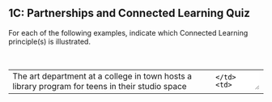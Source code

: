 ## 1C: Partnerships and Connected Learning Quiz

<p>For each of the following examples, indicate which Connected Learning principle(s) is illustrated.</p>
<br>
<table>
<tr>
<td>The art department at a college in town hosts a library program for teens in their studio space</td>
<td><textarea style="width: 100%; border: none;"/></td>
<td><textarea style="width: 100%; border: none;"/></td>
</tr>
<tr>
<td>A workshop series hosted by a culinary arts school culminates in teens earning a food preparation certificate</td>
<td><textarea style="width: 100%; border: none;"/></td>
<td><textarea style="width: 100%; border: none;"/></td>
</tr>
<tr>
<td>A parent brings in a VR system for teens to play around with one evening</td>
<td><textarea style="width: 100%; border: none;"/></td>
<td><textarea style="width: 100%; border: none;"/></td>
</tr>
<tr>
<td>A professional photographer mentors teens in the library in her spare time</td>
<td><textarea style="width: 100%; border: none;"/></td>
<td><textarea style="width: 100%; border: none;"/></td>
</tr>
<tr>
<td>The owner of a local game store helps organize video game tournaments at the library</td>
<td><textarea style="width: 100%; border: none;"/></td>
<td><textarea style="width: 100%; border: none;"/></td>
</tr>
<tr>
<td>A coffee shop near the high school reserves space for an after-school book discussion group led by a librarian to meet once a week</td>
<td><textarea style="width: 100%; border: none;"/></td>
<td><textarea style="width: 100%; border: none;"/></td>
</tr>
</table>